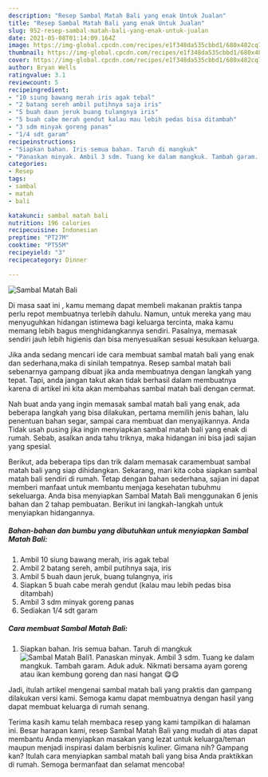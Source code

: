 ```yaml
---
description: "Resep Sambal Matah Bali yang enak Untuk Jualan"
title: "Resep Sambal Matah Bali yang enak Untuk Jualan"
slug: 952-resep-sambal-matah-bali-yang-enak-untuk-jualan
date: 2021-05-08T01:14:09.164Z
image: https://img-global.cpcdn.com/recipes/e1f348da535cbbd1/680x482cq70/sambal-matah-bali-foto-resep-utama.jpg
thumbnail: https://img-global.cpcdn.com/recipes/e1f348da535cbbd1/680x482cq70/sambal-matah-bali-foto-resep-utama.jpg
cover: https://img-global.cpcdn.com/recipes/e1f348da535cbbd1/680x482cq70/sambal-matah-bali-foto-resep-utama.jpg
author: Bryan Wells
ratingvalue: 3.1
reviewcount: 5
recipeingredient:
- "10 siung bawang merah iris agak tebal"
- "2 batang sereh ambil putihnya saja iris"
- "5 buah daun jeruk buang tulangnya iris"
- "5 buah cabe merah gendut kalau mau lebih pedas bisa ditambah"
- "3 sdm minyak goreng panas"
- "1/4 sdt garam"
recipeinstructions:
- "Siapkan bahan. Iris semua bahan. Taruh di mangkuk"
- "Panaskan minyak. Ambil 3 sdm. Tuang ke dalam mangkuk. Tambah garam. Aduk aduk. Nikmati bersama ayam goreng atau ikan kembung goreng dan nasi hangat 😋😋"
categories:
- Resep
tags:
- sambal
- matah
- bali

katakunci: sambal matah bali 
nutrition: 196 calories
recipecuisine: Indonesian
preptime: "PT27M"
cooktime: "PT55M"
recipeyield: "3"
recipecategory: Dinner

---
```



![Sambal Matah Bali](https://img-global.cpcdn.com/recipes/e1f348da535cbbd1/680x482cq70/sambal-matah-bali-foto-resep-utama.jpg)

Di masa  saat ini , kamu memang dapat membeli makanan praktis tanpa perlu repot membuatnya terlebih dahulu. Namun, untuk mereka yang mau menyuguhkan hidangan istimewa bagi keluarga tercinta, maka kamu memang lebih bagus menghidangkannya sendiri. Pasalnya, memasak sendiri jauh lebih higienis dan bisa menyesuaikan sesuai kesukaan keluarga.

Jika anda sedang mencari ide cara membuat sambal matah bali yang enak dan sederhana,maka di sinilah tempatnya. Resep sambal matah bali  sebenarnya gampang dibuat jika anda membuatnya dengan langkah yang tepat. Tapi, anda jangan takut akan tidak berhasil dalam membuatnya 
karena di artikel ini kita akan membahas sambal matah bali dengan cermat.  



Nah buat anda yang ingin memasak sambal matah bali yang enak, ada beberapa langkah yang bisa dilakukan, pertama memilih jenis bahan, lalu penentuan bahan segar, sampai cara membuat dan menyajikannya. Anda Tidak usah pusing jika ingin menyiapkan sambal matah bali yang enak di rumah. Sebab, asalkan anda  tahu triknya, maka hidangan ini bisa jadi sajian yang spesial.

Berikut, ada beberapa tips dan trik dalam memasak caramembuat sambal matah bali yang siap dihidangkan. Sekarang, mari kita coba siapkan sambal matah bali sendiri di rumah. Tetap dengan bahan sederhana, sajian ini dapat memberi manfaat untuk membantu menjaga kesehatan tubuhmu sekeluarga. Anda bisa menyiapkan Sambal Matah Bali menggunakan 6 jenis bahan dan 2 tahap pembuatan. Berikut ini langkah-langkah untuk menyiapkan hidangannya.

<!--inarticleads1-->

##### Bahan-bahan dan bumbu yang dibutuhkan untuk menyiapkan Sambal Matah Bali:

1. Ambil 10 siung bawang merah, iris agak tebal
1. Ambil 2 batang sereh, ambil putihnya saja, iris
1. Ambil 5 buah daun jeruk, buang tulangnya, iris
1. Siapkan 5 buah cabe merah gendut (kalau mau lebih pedas bisa ditambah)
1. Ambil 3 sdm minyak goreng panas
1. Sediakan 1/4 sdt garam




<!--inarticleads2-->

##### Cara membuat Sambal Matah Bali:

1. Siapkan bahan. Iris semua bahan. Taruh di mangkuk
<img src="https://img-global.cpcdn.com/steps/b931939326555c91/160x128cq70/sambal-matah-bali-langkah-memasak-1-foto.jpg" alt="Sambal Matah Bali">1. Panaskan minyak. Ambil 3 sdm. Tuang ke dalam mangkuk. Tambah garam. Aduk aduk. Nikmati bersama ayam goreng atau ikan kembung goreng dan nasi hangat 😋😋




Jadi, itulah artikel mengenai  sambal matah bali  yang praktis dan gampang dilakukan versi kami. Semoga kamu dapat membuatnya dengan hasil yang dapat membuat keluarga di rumah senang. 

Terima kasih kamu telah membaca resep yang kami tampilkan di halaman ini. Besar harapan kami, resep  Sambal Matah Bali yang mudah di atas dapat membantu Anda menyiapkan masakan yang lezat untuk keluarga/teman maupun menjadi inspirasi dalam berbisnis kuliner. Gimana nih? Gampang kan? Itulah cara menyiapkan sambal matah bali yang bisa Anda praktikkan di rumah. Semoga bermanfaat dan selamat mencoba!

